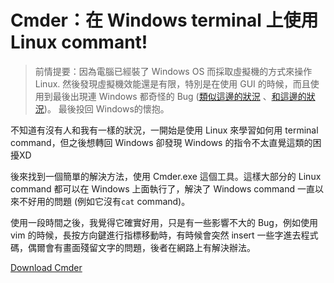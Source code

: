 # Cmder：在 Windows terminal 上使用 Linux commant!

> 前情提要：因為電腦已經裝了 Windows OS 而採取虛擬機的方式來操作 Linux. 然後發現虛擬機效能還是有限，特別是在使用 GUI 的時候，而且使用到最後出現連 Windows 都奇怪的 Bug ([類似這邊的狀況](https://answers.microsoft.com/zh-hant/windows/forum/windows_10-update/win10/80a90287-5082-49e6-94f5-bc0b36721cc4?auth=1)
、[和這邊的狀況](https://answers.microsoft.com/zh-hant/windows/forum/windows_10-start-win_menu/win10/866f326a-98db-4638-9daf-e900eebe33ba?tm=1616814637193))。   最後投回 Windows的懷抱。

不知道有沒有人和我有一樣的狀況，一開始是使用 Linux 來學習如何用 terminal command，但之後想轉回 Windows 卻發現 Windows 的指令不太直覺這類的困擾XD

後來找到一個簡單的解決方法，使用 Cmder.exe 這個工具。這樣大部分的 Linux command 都可以在 Windows 上面執行了，解決了 Windows command 一直以來不好用的問題 (例如它沒有`cat` command)。

使用一段時間之後，我覺得它確實好用，只是有一些影響不大的 Bug，例如使用 vim 的時候，長按方向鍵進行指標移動時，有時候會突然 insert 一些字進去程式碼，偶爾會有畫面殘留文字的問題，後者在網路上有解決辦法。

[Download Cmder ](https://cmder.net/)